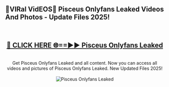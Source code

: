 <h2>🔴VIRal VidEOS🔴 Pisceus Onlyfans Leaked Videos And Photos - Update Files 2025!</h2>
<br>
<div align="center">
<h2><a href="https://virallinks.top/odZfE0" rel="nofollow">🔴 CLICK HERE 🌐==►► Pisceus Onlyfans Leaked</a></h2>
<br>
Get Pisceus Onlyfans Leaked and all content. Now you can access all videos and pictures of Pisceus Onlyfans Leaked. New Updated Files 2025!
<br>
<br>
<a href="https://virallinks.top/odZfE0" rel="nofollow" data-target="animated-image.originalLink"><img src="https://i.imgur.com/dJHk4Zq.gif)" alt="Pisceus Onlyfans Leaked" style="max-width: 100%; display: inline-block;" data-target="animated-image.originalImage"></a>
</div>
<br>
